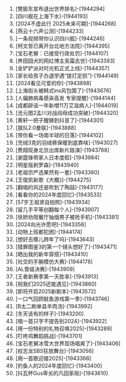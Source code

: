 
1. [樊振东宣布退出世界排名]-[1944294]
1. [四川舰在上海下水]-[1944193]
1. [2024不虚此行 2025未来可期]-[1944268]
1. [燕云十六声公测]-[1944233]
1. [一条视频带你认识四川舰]-[1944246]
1. [柯文哲已离开台北地方法院]-[1944395]
1. [宝石老舅：已接受行政处罚]-[1944107]
1. [养田园犬的网红博主吴霜去世]-[1943393]
1. [金铲铲派对时光机正式上线]-[1944357]
1. [家长给孩子办退学遇“提灯定损”]-[1944149]
1. [2024看见可爱的你]-[1943898]
1. [上海街头被韩式ins风包围了]-[1943676]
1. [人偏肺病毒感染高发 专家提醒]-[1944144]
1. [成都辟谣一年新增11万艾滋病人]-[1944019]
1. [沧元图2孟川对战阎母成功突破]-[1944320]
1. [黄轩一把子醒狮到抖音了]-[1944301]
1. [狼队2:0曼联]-[1943888]
1. [带你看一场南半球的日落]-[1944102]
1. [充绒3克的羽绒裤保暖到底靠啥]-[1943027]
1. [费翔现身北京出席新片路演]-[1943768]
1. [谢霆锋带家人日本度假]-[1943984]
1. [明星版剥罗森]-[1943940]
1. [老祖宗严选果然有一套]-[1943360]
1. [王俊凯新歌《大概》]-[1944275]
1. [翻唱的风还是吹到了陶喆]-[1943177]
1. [看看你的2024年度回忆]-[1943533]
1. [57岁王祖贤自拍照]-[1943934]
1. [留几手平等创翻每个人]-[1943907]
1. [徐娇劝阻餐厅抽烟男子被抢手机]-[1943381]
1. [2024向光许愿吧]-[1943356]
1. [动物上班都犯困]-[1944174]
1. [想好去哪儿跨年了吗]-[1943643]
1. [猎罪图鉴3的第一个镜头想好了]-[1943471]
1. [晒出我的新年穿搭]-[1943410]
1. [社交的手腕模仿大赛]-[1944178]
1. [AL晋级决赛]-[1943909]
1. [王者新赛季第一天胜率]-[1943913]
1. [祝我们2025还能遇见]-[1943860]
1. [即将开启2025新剧本]-[1943572]
1. [一口气回顾鱿鱼游戏第一季]-[1943746]
1. [B太二刷单县羊肉汤]-[1943992]
1. [冬天该有的样子]-[1943200]
1. [唱一首只字不提告别2024]-[1943922]
1. [用一份特别的礼物召唤2025]-[1943289]
1. [叮咚鸡舞蹈挑战]-[1943701]
1. [宝石老舅冰雪大世界现场唱爽了]-[1943406]
1. [权志龙SBS狂放舞台]-[1943056]
1. [用一首歌迎接2025]-[1943366]
1. [钓鱼人的2024年度回忆]-[1943400]
1. [抖瓦杯Gus卑劣的凡回家局]-[1943610]